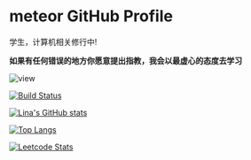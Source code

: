 # meteor  GitHub Profile 

学生，计算机相关修行中!

**如果有任何错误的地方你愿意提出指教，我会以最虚心的态度去学习**

![view](https://moe-counter.glitch.me/get/@meteorOSS.readme)
 
[![Build Status](https://travis-ci.org/joemccann/dillinger.svg?branch=master)](https://travis-ci.org/joemccann/dillinger)


[![Lina's GitHub stats](https://github-readme-stats.vercel.app/api?username=meteorOSS)](https://github.com/anuraghazra/github-readme-stats)

[![Top Langs](https://github-readme-stats.vercel.app/api/top-langs/?username=meteorOSS)](https://github.com/anuraghazra/github-readme-stats)

[![Leetcode Stats](https://leetcard.jacoblin.cool/meteor-m2?theme=forest&font=Noto%20Serif%20Gurmukhi&ext=heatmap&site=cn)](https://leetcard.jacoblin.cool/meteor-m2?theme=forest&font=Noto%20Serif%20Gurmukhi&ext=heatmap&site=cn)
